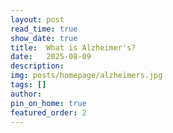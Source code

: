 ```yaml
---
layout: post
read_time: true
show_date: true
title:  What is Alzheimer's?
date:   2025-08-09
description: 
img: posts/homepage/alzheimers.jpg
tags: []
author: 
pin_on_home: true
featured_order: 2
---
```

